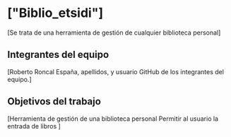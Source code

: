 # ["Biblio_etsidi"]

[Se trata de una herramienta de gestión de cualquier biblioteca personal]

## Integrantes del equipo

[Roberto Roncal España, apellidos, y usuario GitHub de los integrantes del equipo.]

## Objetivos del trabajo

[Herramienta de gestión de una biblioteca personal
Permitir al usuario la entrada de libros
]
